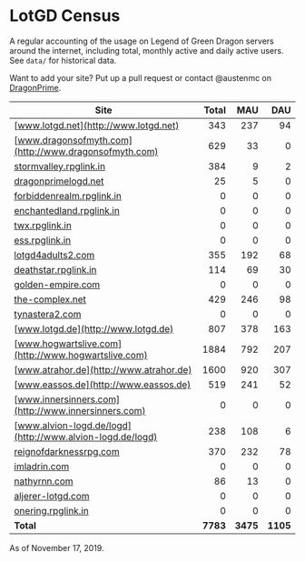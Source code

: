 # LotGD Census
A regular accounting of the usage on Legend of Green Dragon servers around the internet, including total, monthly active and daily active users. See `data/` for historical data.

Want to add your site? Put up a pull request or contact @austenmc on [DragonPrime](http://dragonprime.net).


Site | Total | MAU | DAU
--- | ---:| ---:| ---:
[www.lotgd.net](http://www.lotgd.net)|343|237|94
[www.dragonsofmyth.com](http://www.dragonsofmyth.com)|629|33|0
[stormvalley.rpglink.in](http://stormvalley.rpglink.in)|384|9|2
[dragonprimelogd.net](http://dragonprimelogd.net)|25|5|0
[forbiddenrealm.rpglink.in](http://forbiddenrealm.rpglink.in)|0|0|0
[enchantedland.rpglink.in](http://enchantedland.rpglink.in)|0|0|0
[twx.rpglink.in](http://twx.rpglink.in)|0|0|0
[ess.rpglink.in](http://ess.rpglink.in)|0|0|0
[lotgd4adults2.com](http://lotgd4adults2.com)|355|192|68
[deathstar.rpglink.in](http://deathstar.rpglink.in)|114|69|30
[golden-empire.com](http://golden-empire.com)|0|0|0
[the-complex.net](http://the-complex.net)|429|246|98
[tynastera2.com](http://tynastera2.com)|0|0|0
[www.lotgd.de](http://www.lotgd.de)|807|378|163
[www.hogwartslive.com](http://www.hogwartslive.com)|1884|792|207
[www.atrahor.de](http://www.atrahor.de)|1600|920|307
[www.eassos.de](http://www.eassos.de)|519|241|52
[www.innersinners.com](http://www.innersinners.com)|0|0|0
[www.alvion-logd.de/logd](http://www.alvion-logd.de/logd)|238|108|6
[reignofdarknessrpg.com](http://reignofdarknessrpg.com)|370|232|78
[imladrin.com](http://imladrin.com)|0|0|0
[nathyrnn.com](http://nathyrnn.com)|86|13|0
[aljerer-lotgd.com](http://aljerer-lotgd.com)|0|0|0
[onering.rpglink.in](http://onering.rpglink.in)|0|0|0
**Total**|**7783**|**3475**|**1105**

As of November 17, 2019.
